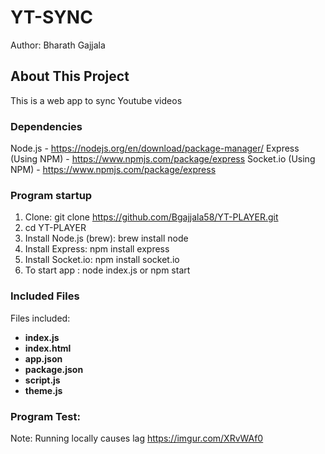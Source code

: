 # YT-SYNC 

Author: Bharath Gajjala  

## About This Project
This is a web app to sync Youtube videos 

### Dependencies
Node.js - https://nodejs.org/en/download/package-manager/
Express (Using NPM) - https://www.npmjs.com/package/express
Socket.io (Using NPM) - https://www.npmjs.com/package/express

### Program startup
1. Clone: git clone https://github.com/Bgajjala58/YT-PLAYER.git
2. cd YT-PLAYER
3. Install Node.js (brew): brew install node  
4. Install Express: npm install express
5. Install Socket.io: npm install socket.io
6. To start app : node index.js  or npm start 

### Included Files
Files included:
   - <b>index.js</b>
   - <b>index.html</b>
   - <b>app.json</b>
   - <b>package.json</b>
   - <b>script.js</b>
   - <b>theme.js</b>

### Program Test:
Note: Running locally causes lag
https://imgur.com/XRvWAf0


